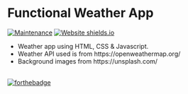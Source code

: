 # Functional Weather App

[![Maintenance](https://img.shields.io/badge/Maintained-Yes-green.svg)](https://github.com/https://muqriqawiem.github.io/Weather-Today/commits/main)
[![Website shields.io](https://img.shields.io/badge/Website-Up-yellow)](http://https://muqriqawiem.github.io/Weather-Today/)

<ul>
  <li>Weather app using HTML, CSS & Javascript.</li<>
  <li>Weather API used is from https://openweathermap.org/</li<>
  <li>Background images from https://unsplash.com/</li<>
</ul>

  <br/>[![forthebadge](https://forthebadge.com/images/badges/check-it-out.svg)](https://https://muqriqawiem.github.io/Weather-Today/)
